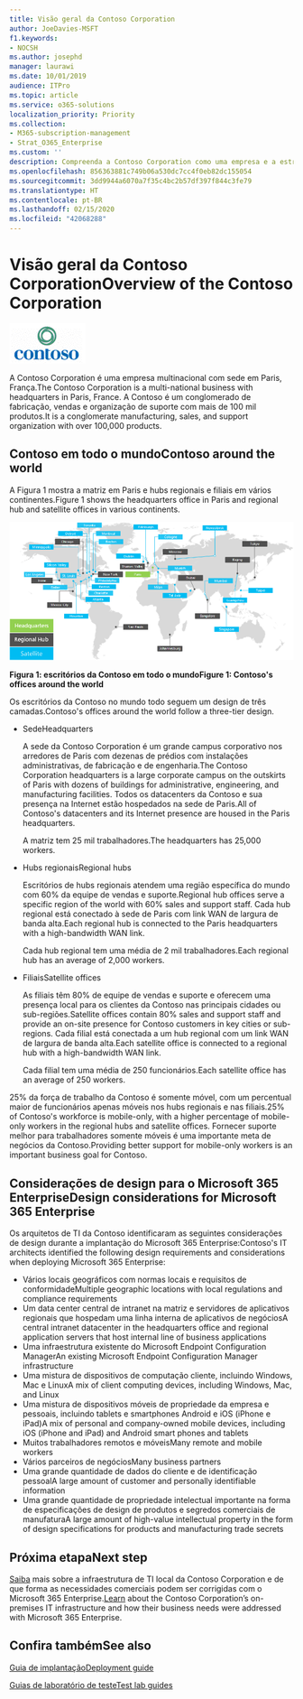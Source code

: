 ```yaml
---
title: Visão geral da Contoso Corporation
author: JoeDavies-MSFT
f1.keywords:
- NOCSH
ms.author: josephd
manager: laurawi
ms.date: 10/01/2019
audience: ITPro
ms.topic: article
ms.service: o365-solutions
localization_priority: Priority
ms.collection:
- M365-subscription-management
- Strat_O365_Enterprise
ms.custom: ''
description: Compreenda a Contoso Corporation como uma empresa e a estrutura hierárquica de seus escritórios em todo o mundo.
ms.openlocfilehash: 856363881c749b06a530dc7cc4f0eb82dc155054
ms.sourcegitcommit: 3dd9944a6070a7f35c4bc2b57df397f844c3fe79
ms.translationtype: HT
ms.contentlocale: pt-BR
ms.lasthandoff: 02/15/2020
ms.locfileid: "42068288"
---
```

# <a name="overview-of-the-contoso-corporation"></a><span data-ttu-id="a508d-103">Visão geral da Contoso Corporation</span><span class="sxs-lookup"><span data-stu-id="a508d-103">Overview of the Contoso Corporation</span></span>

![A Contoso Corporation](../media/contoso-overview/contoso-icon.png)

<span data-ttu-id="a508d-105">A Contoso Corporation é uma empresa multinacional com sede em Paris, França.</span><span class="sxs-lookup"><span data-stu-id="a508d-105">The Contoso Corporation is a multi-national business with headquarters in Paris, France.</span></span> <span data-ttu-id="a508d-106">A Contoso é um conglomerado de fabricação, vendas e organização de suporte com mais de 100 mil produtos.</span><span class="sxs-lookup"><span data-stu-id="a508d-106">It is a conglomerate manufacturing, sales, and support organization with over 100,000 products.</span></span>

## <a name="contoso-around-the-world"></a><span data-ttu-id="a508d-107">Contoso em todo o mundo</span><span class="sxs-lookup"><span data-stu-id="a508d-107">Contoso around the world</span></span>

<span data-ttu-id="a508d-108">A Figura 1 mostra a matriz em Paris e hubs regionais e filiais em vários continentes.</span><span class="sxs-lookup"><span data-stu-id="a508d-108">Figure 1 shows the headquarters office in Paris and regional hub and satellite offices in various continents.</span></span>

![Escritórios da Contoso em todo o mundo](../media/contoso-overview/contoso-overview-fig1.png)

<span data-ttu-id="a508d-110">**Figura 1: escritórios da Contoso em todo o mundo**</span><span class="sxs-lookup"><span data-stu-id="a508d-110">**Figure 1: Contoso's offices around the world**</span></span>
 
<span data-ttu-id="a508d-111">Os escritórios da Contoso no mundo todo seguem um design de três camadas.</span><span class="sxs-lookup"><span data-stu-id="a508d-111">Contoso's offices around the world follow a three-tier design.</span></span>

- <span data-ttu-id="a508d-112">Sede</span><span class="sxs-lookup"><span data-stu-id="a508d-112">Headquarters</span></span>

  <span data-ttu-id="a508d-113">A sede da Contoso Corporation é um grande campus corporativo nos arredores de Paris com dezenas de prédios com instalações administrativas, de fabricação e de engenharia.</span><span class="sxs-lookup"><span data-stu-id="a508d-113">The Contoso Corporation headquarters is a large corporate campus on the outskirts of Paris with dozens of buildings for administrative, engineering, and manufacturing facilities.</span></span> <span data-ttu-id="a508d-114">Todos os datacenters da Contoso e sua presença na Internet estão hospedados na sede de Paris.</span><span class="sxs-lookup"><span data-stu-id="a508d-114">All of Contoso's datacenters and its Internet presence are housed in the Paris headquarters.</span></span>

  <span data-ttu-id="a508d-115">A matriz tem 25 mil trabalhadores.</span><span class="sxs-lookup"><span data-stu-id="a508d-115">The headquarters has 25,000 workers.</span></span>

- <span data-ttu-id="a508d-116">Hubs regionais</span><span class="sxs-lookup"><span data-stu-id="a508d-116">Regional hubs</span></span>

  <span data-ttu-id="a508d-117">Escritórios de hubs regionais atendem uma região específica do mundo com 60% da equipe de vendas e suporte.</span><span class="sxs-lookup"><span data-stu-id="a508d-117">Regional hub offices serve a specific region of the world with 60% sales and support staff.</span></span> <span data-ttu-id="a508d-118">Cada hub regional está conectado à sede de Paris com link WAN de largura de banda alta.</span><span class="sxs-lookup"><span data-stu-id="a508d-118">Each regional hub is connected to the Paris headquarters with a high-bandwidth WAN link.</span></span>

  <span data-ttu-id="a508d-119">Cada hub regional tem uma média de 2 mil trabalhadores.</span><span class="sxs-lookup"><span data-stu-id="a508d-119">Each regional hub has an average of 2,000 workers.</span></span>

- <span data-ttu-id="a508d-120">Filiais</span><span class="sxs-lookup"><span data-stu-id="a508d-120">Satellite offices</span></span>

  <span data-ttu-id="a508d-121">As filiais têm 80% de equipe de vendas e suporte e oferecem uma presença local para os clientes da Contoso nas principais cidades ou sub-regiões.</span><span class="sxs-lookup"><span data-stu-id="a508d-121">Satellite offices contain 80% sales and support staff and provide an on-site presence for Contoso customers in key cities or sub-regions.</span></span> <span data-ttu-id="a508d-122">Cada filial está conectada a um hub regional com um link WAN de largura de banda alta.</span><span class="sxs-lookup"><span data-stu-id="a508d-122">Each satellite office is connected to a regional hub with a high-bandwidth WAN link.</span></span>

  <span data-ttu-id="a508d-123">Cada filial tem uma média de 250 funcionários.</span><span class="sxs-lookup"><span data-stu-id="a508d-123">Each satellite office has an average of 250 workers.</span></span>

<span data-ttu-id="a508d-124">25% da força de trabalho da Contoso é somente móvel, com um percentual maior de funcionários apenas móveis nos hubs regionais e nas filiais.</span><span class="sxs-lookup"><span data-stu-id="a508d-124">25% of Contoso's workforce is mobile-only, with a higher percentage of mobile-only workers in the regional hubs and satellite offices.</span></span> <span data-ttu-id="a508d-125">Fornecer suporte melhor para trabalhadores somente móveis é uma importante meta de negócios da Contoso.</span><span class="sxs-lookup"><span data-stu-id="a508d-125">Providing better support for mobile-only workers is an important business goal for Contoso.</span></span>

## <a name="design-considerations-for-microsoft-365-enterprise"></a><span data-ttu-id="a508d-126">Considerações de design para o Microsoft 365 Enterprise</span><span class="sxs-lookup"><span data-stu-id="a508d-126">Design considerations for Microsoft 365 Enterprise</span></span>

<span data-ttu-id="a508d-127">Os arquitetos de TI da Contoso identificaram as seguintes considerações de design durante a implantação do Microsoft 365 Enterprise:</span><span class="sxs-lookup"><span data-stu-id="a508d-127">Contoso's IT architects identified the following design requirements and considerations when deploying Microsoft 365 Enterprise:</span></span> 

- <span data-ttu-id="a508d-128">Vários locais geográficos com normas locais e requisitos de conformidade</span><span class="sxs-lookup"><span data-stu-id="a508d-128">Multiple geographic locations with local regulations and compliance requirements</span></span>
- <span data-ttu-id="a508d-129">Um data center central de intranet na matriz e servidores de aplicativos regionais que hospedam uma linha interna de aplicativos de negócios</span><span class="sxs-lookup"><span data-stu-id="a508d-129">A central intranet datacenter in the headquarters office and regional application servers that host internal line of business applications</span></span>
- <span data-ttu-id="a508d-130">Uma infraestrutura existente do Microsoft Endpoint Configuration Manager</span><span class="sxs-lookup"><span data-stu-id="a508d-130">An existing Microsoft Endpoint Configuration Manager infrastructure</span></span>
- <span data-ttu-id="a508d-131">Uma mistura de dispositivos de computação cliente, incluindo Windows, Mac e Linux</span><span class="sxs-lookup"><span data-stu-id="a508d-131">A mix of client computing devices, including Windows, Mac, and Linux</span></span>
- <span data-ttu-id="a508d-132">Uma mistura de dispositivos móveis de propriedade da empresa e pessoais, incluindo tablets e smartphones Android e iOS (iPhone e iPad)</span><span class="sxs-lookup"><span data-stu-id="a508d-132">A mix of personal and company-owned mobile devices, including iOS (iPhone and iPad) and Android smart phones and tablets</span></span>
- <span data-ttu-id="a508d-133">Muitos trabalhadores remotos e móveis</span><span class="sxs-lookup"><span data-stu-id="a508d-133">Many remote and mobile workers</span></span>
- <span data-ttu-id="a508d-134">Vários parceiros de negócios</span><span class="sxs-lookup"><span data-stu-id="a508d-134">Many business partners</span></span>
- <span data-ttu-id="a508d-135">Uma grande quantidade de dados do cliente e de identificação pessoal</span><span class="sxs-lookup"><span data-stu-id="a508d-135">A large amount of customer and personally identifiable information</span></span>
- <span data-ttu-id="a508d-136">Uma grande quantidade de propriedade intelectual importante na forma de especificações de design de produtos e segredos comerciais de manufatura</span><span class="sxs-lookup"><span data-stu-id="a508d-136">A large amount of high-value intellectual property in the form of design specifications for products and manufacturing trade secrets</span></span>

## <a name="next-step"></a><span data-ttu-id="a508d-137">Próxima etapa</span><span class="sxs-lookup"><span data-stu-id="a508d-137">Next step</span></span>

<span data-ttu-id="a508d-138">[Saiba](contoso-infra-needs.md) mais sobre a infraestrutura de TI local da Contoso Corporation e de que forma as necessidades comerciais podem ser corrigidas com o Microsoft 365 Enterprise.</span><span class="sxs-lookup"><span data-stu-id="a508d-138">[Learn](contoso-infra-needs.md) about the Contoso Corporation’s on-premises IT infrastructure and how their business needs were addressed with Microsoft 365 Enterprise.</span></span>

## <a name="see-also"></a><span data-ttu-id="a508d-139">Confira também</span><span class="sxs-lookup"><span data-stu-id="a508d-139">See also</span></span>

[<span data-ttu-id="a508d-140">Guia de implantação</span><span class="sxs-lookup"><span data-stu-id="a508d-140">Deployment guide</span></span>](deploy-microsoft-365-enterprise.md)

[<span data-ttu-id="a508d-141">Guias de laboratório de teste</span><span class="sxs-lookup"><span data-stu-id="a508d-141">Test lab guides</span></span>](m365-enterprise-test-lab-guides.md)



